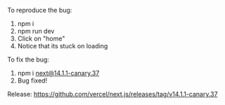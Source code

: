 To reproduce the bug: 

1. npm i
2. npm run dev
3. Click on "home"
4. Notice that its stuck on loading


To fix the bug: 
1. npm i next@14.1.1-canary.37
2. Bug fixed!

Release: https://github.com/vercel/next.js/releases/tag/v14.1.1-canary.37
